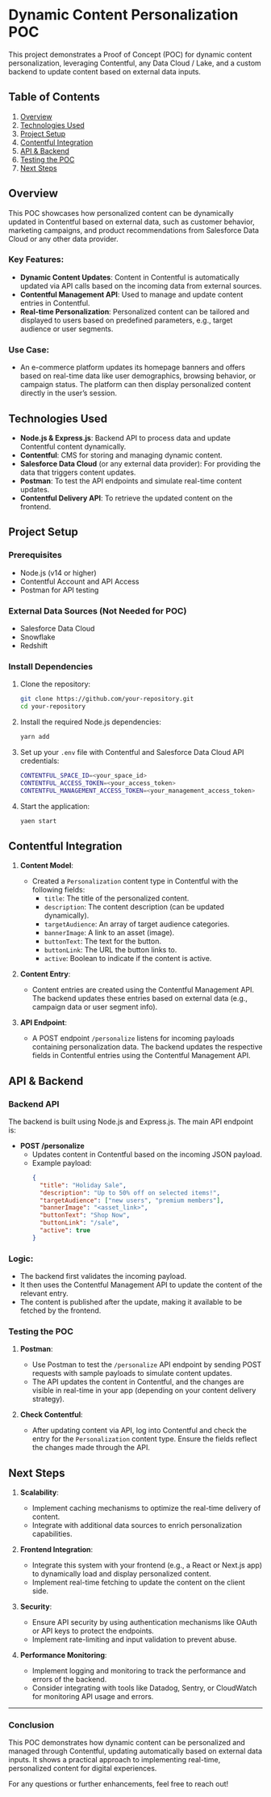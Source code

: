 
# Dynamic Content Personalization POC

This project demonstrates a Proof of Concept (POC) for dynamic content personalization, leveraging Contentful, any Data Cloud / Lake, and a custom backend to update content based on external data inputs.

## Table of Contents
1. [Overview](#overview)
2. [Technologies Used](#technologies-used)
3. [Project Setup](#project-setup)
4. [Contentful Integration](#contentful-integration)
5. [API & Backend](#api-backend)
6. [Testing the POC](#testing-the-poc)
7. [Next Steps](#next-steps)

## Overview

This POC showcases how personalized content can be dynamically updated in Contentful based on external data, such as customer behavior, marketing campaigns, and product recommendations from Salesforce Data Cloud or any other data provider.

### Key Features:
- **Dynamic Content Updates**: Content in Contentful is automatically updated via API calls based on the incoming data from external sources.
- **Contentful Management API**: Used to manage and update content entries in Contentful.
- **Real-time Personalization**: Personalized content can be tailored and displayed to users based on predefined parameters, e.g., target audience or user segments.

### Use Case:
- An e-commerce platform updates its homepage banners and offers based on real-time data like user demographics, browsing behavior, or campaign status. The platform can then display personalized content directly in the user’s session.

## Technologies Used

- **Node.js & Express.js**: Backend API to process data and update Contentful content dynamically.
- **Contentful**: CMS for storing and managing dynamic content.
- **Salesforce Data Cloud** (or any external data provider): For providing the data that triggers content updates.
- **Postman**: To test the API endpoints and simulate real-time content updates.
- **Contentful Delivery API**: To retrieve the updated content on the frontend.

## Project Setup

### Prerequisites
- Node.js (v14 or higher)
- Contentful Account and API Access
- Postman for API testing

### External Data Sources (Not Needed for POC)
- Salesforce Data Cloud
- Snowflake
- Redshift

### Install Dependencies
1. Clone the repository:
   ```bash
   git clone https://github.com/your-repository.git
   cd your-repository
   ```

2. Install the required Node.js dependencies:
   ```bash
   yarn add
   ```

3. Set up your `.env` file with Contentful and Salesforce Data Cloud API credentials:
   ```bash
   CONTENTFUL_SPACE_ID=<your_space_id>
   CONTENTFUL_ACCESS_TOKEN=<your_access_token>
   CONTENTFUL_MANAGEMENT_ACCESS_TOKEN=<your_management_access_token>
   ```

4. Start the application:
   ```bash
   yaen start
   ```

## Contentful Integration

1. **Content Model**: 
   - Created a `Personalization` content type in Contentful with the following fields:
     - `title`: The title of the personalized content.
     - `description`: The content description (can be updated dynamically).
     - `targetAudience`: An array of target audience categories.
     - `bannerImage`: A link to an asset (image).
     - `buttonText`: The text for the button.
     - `buttonLink`: The URL the button links to.
     - `active`: Boolean to indicate if the content is active.

2. **Content Entry**:
   - Content entries are created using the Contentful Management API. The backend updates these entries based on external data (e.g., campaign data or user segment info).

3. **API Endpoint**:
   - A POST endpoint `/personalize` listens for incoming payloads containing personalization data. The backend updates the respective fields in Contentful entries using the Contentful Management API.

## API & Backend

### Backend API
The backend is built using Node.js and Express.js. The main API endpoint is:

- **POST /personalize**
  - Updates content in Contentful based on the incoming JSON payload.
  - Example payload:
    ```json
    {
      "title": "Holiday Sale",
      "description": "Up to 50% off on selected items!",
      "targetAudience": ["new users", "premium members"],
      "bannerImage": "<asset_link>",
      "buttonText": "Shop Now",
      "buttonLink": "/sale",
      "active": true
    }
    ```

### Logic:
- The backend first validates the incoming payload.
- It then uses the Contentful Management API to update the content of the relevant entry.
- The content is published after the update, making it available to be fetched by the frontend.

### Testing the POC

1. **Postman**:
   - Use Postman to test the `/personalize` API endpoint by sending POST requests with sample payloads to simulate content updates.
   - The API updates the content in Contentful, and the changes are visible in real-time in your app (depending on your content delivery strategy).

2. **Check Contentful**:
   - After updating content via API, log into Contentful and check the entry for the `Personalization` content type. Ensure the fields reflect the changes made through the API.

## Next Steps

1. **Scalability**:
   - Implement caching mechanisms to optimize the real-time delivery of content.
   - Integrate with additional data sources to enrich personalization capabilities.

2. **Frontend Integration**:
   - Integrate this system with your frontend (e.g., a React or Next.js app) to dynamically load and display personalized content.
   - Implement real-time fetching to update the content on the client side.

3. **Security**:
   - Ensure API security by using authentication mechanisms like OAuth or API keys to protect the endpoints.
   - Implement rate-limiting and input validation to prevent abuse.

4. **Performance Monitoring**:
   - Implement logging and monitoring to track the performance and errors of the backend.
   - Consider integrating with tools like Datadog, Sentry, or CloudWatch for monitoring API usage and errors.

---

### Conclusion

This POC demonstrates how dynamic content can be personalized and managed through Contentful, updating automatically based on external data inputs. It shows a practical approach to implementing real-time, personalized content for digital experiences.

For any questions or further enhancements, feel free to reach out!